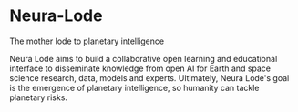 # Neura-Lode
The mother lode to planetary intelligence

Neura Lode aims to build a collaborative open learning and educational interface to disseminate knowledge from open AI for Earth and space science research, data, models and experts. Ultimately, Neura Lode's goal is the emergence of planetary intelligence, so humanity can tackle planetary risks.
